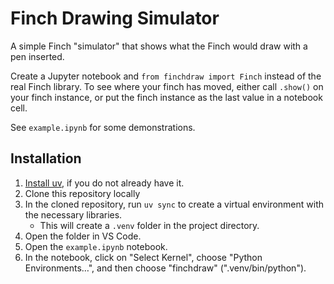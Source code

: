 # Finch Drawing Simulator

A simple Finch "simulator" that shows what the Finch would draw with a pen inserted.

Create a Jupyter notebook and `from finchdraw import Finch` instead of the real Finch library.
To see where your finch has moved, either call `.show()` on your finch instance,
or put the finch instance as the last value in a notebook cell.

See `example.ipynb` for some demonstrations.

## Installation

1. [Install uv](https://docs.astral.sh/uv/getting-started/installation/),
   if you do not already have it.
2. Clone this repository locally
3. In the cloned repository, run `uv sync` to create a virtual environment with the necessary libraries.
    * This will create a `.venv` folder in the project directory.
4. Open the folder in VS Code.
5. Open the `example.ipynb` notebook.
6. In the notebook, click on "Select Kernel", choose "Python Environments…", and then choose "finchdraw" (".venv/bin/python").
